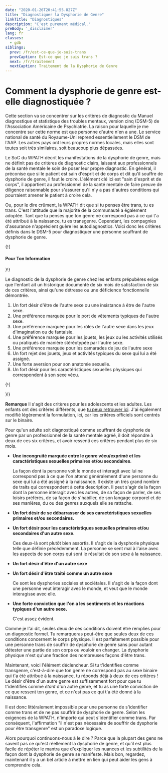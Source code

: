 ```yaml
---
date: "2020-01-26T20:41:55.827Z"
title: "Diagnostiquer la Dysphorie de Genre"
linkTitle: "Diagnostiques"
description: "C'est purement médical."
preBody: '_disclaimer'
lang: fr
classes:
  - gdb
siblings:
  prev: /fr/est-ce-que-je-suis-trans
  prevCaption: Est-ce que je suis trans ?
  next: /fr/traitement
  nextCaption: Traitement de la Dysphorie de Genre
---
```


# Comment la dysphorie de genre est-elle diagnostiquée ?

Cette section va se concentrer sur les critères de diagnostic du Manuel diagnostique et statistique des troubles mentaux, version cinq (DSM-5) de l'Association Américaine de Psychiatrie. La raison pour laquelle je me concentre sur cette norme est que personne d'autre n'en a une. Le service national de santé du Royaume-Uni reprend essentiellement le DSM de l'AAP. Les autres pays ont leurs propres normes locales, mais elles sont toutes soit très similaires, soit beaucoup plus dépassées.

Le SoC du WPATH décrit les manifestations de la dysphorie de genre, mais ne définit pas de critères de diagnostic clairs, laissant aux professionnels de la santé mentale le soin de poser leur propre diagnostic. En général, il préconise que si le patient est sain d'esprit et de corps et dit qu'il souffre de dysphorie de genre, il faut le croire. L'élément clé ici est "sain d'esprit et de corps", il appartient au professionnel de la santé mentale de faire preuve de diligence raisonnable pour s'assurer qu'il n'y a pas d'autres conditions qui pourraient amener le patient à croire cela.

Ou, pour le dire crûment, la WPATH dit que si tu penses être trans, tu es trans. C'est l'attitude que la majorité de la communauté a également adoptée. Tant que tu penses que ton genre ne correspond pas à ce qui t'a été attribué à la naissance, tu es transgenre. Cependant, les compagnies d'assurance n'apprécient guère les autodiagnostics. Voici donc les critères définis dans le DSM-5 pour diagnostiquer une personne souffrant de dysphorie de genre.

{!{ <div class="gutter d-md-block d-sm-none"><div class="card"><div class="card-body"><h4 class="card-title">Pour Ton Information</h4> }!}

Le diagnostic de la dysphorie de genre chez les enfants prépubères exige que l'enfant ait un historique documenté de six mois de satisfaction de six de ces critères, ainsi qu'une détresse ou une déficience fonctionnelle démontrée.

1. Un fort désir d'être de l'autre sexe ou une insistance à être de l'autre sexe.
2. Une préférence marquée pour le port de vêtements typiques de l'autre sexe.
3. Une préférence marquée pour les rôles de l'autre sexe dans les jeux d'imagination ou de fantaisie.
4. Une préférence marquée pour les jouets, les jeux ou les activités utilisés ou pratiqués de manière stéréotypée par l'autre sexe.
5. Une préférence marquée pour les camarades de jeu de l'autre sexe
6. Un fort rejet des jouets, jeux et activités typiques du sexe qui lui a été assigné.
7. Une forte aversion pour son anatomie sexuelle.
8. Un fort désir pour les caractéristiques sexuelles physiques qui correspondent à son sexe vécu.

{!{ </div></div></div> }!}

**Remarque** Il s'agit des critères pour les adolescents et les adultes. Les enfants ont des critères différents, que [tu peux retrouver ici](https://www.psychiatry.org/patients-families/gender-dysphoria/what-is-gender-dysphoria). J'ai également modifié légèrement la formulation, ici, car les critères officiels sont centrés sur le binaire.

Pour qu'un adulte soit diagnostiqué comme souffrant de dysphorie de genre par un professionnel de la santé mentale agréé, il doit répondre à deux de ces six critères, et avoir ressenti ces critères pendant plus de six mois.

- **Une incongruité marquée entre le genre vécu/exprimé et les caractéristiques sexuelles primaires et/ou secondaires**.

  La façon dont la personne voit le monde et interagit avec lui ne correspond pas à ce que l'on attend généralement d'une personne du sexe qui lui a été assigné à la naissance. Il existe un très grand nombre de traits qui correspondent à cette description. Il peut s'agir de la façon dont la personne interagit avec les autres, de sa façon de parler, de ses loisirs préférés, de sa façon de s'habiller, de son langage corporel et de ses manières, du ou des genres auxquels elle se rattache.

- **Un fort désir de se débarrasser de ses caractéristiques sexuelles primaires et/ou secondaires.**
- **Un fort désir pour les caractéristiques sexuelles primaires et/ou secondaires d'un autre sexe.**
  
  Ces deux-là sont plutôt bien assortis. Il s'agit de la dysphorie physique telle que définie précédemment. La personne se sent mal à l'aise avec les aspects de son corps qui sont le résultat de son sexe à la naissance.

- **Un fort désir d'être d'un autre sexe**
- **Un fort désir d'être traité comme un autre sexe**

  Ce sont les dysphories sociales et sociétales. Il s'agit de la façon dont une personne veut interagir avec le monde, et veut que le monde interagisse avec elle.

- **Une forte conviction que l'on a les sentiments et les réactions typiques d'un autre sexe.**

  C'est assez évident.

Comme je l'ai dit, seules deux de ces conditions doivent être remplies pour un diagnostic formel. Tu remarqueras peut-être que seules deux de ces conditions concernent le corps physique. Il est parfaitement possible pour une personne trans de souffrir de dysphorie de genre sans pour autant détester une partie de son corps ou vouloir en changer. La dysphorie physique n'est qu'une fraction des nombreuses façons d'être trans.

Maintenant, voici l'élément déclencheur. Si tu t'identifies comme transgenre, c'est-à-dire que ton genre ne correspond pas au sexe binaire qui t'a été attribué à la naissance, tu réponds déjà à deux de ces critères ! Le désir d'être d'un autre genre est suffisamment fort pour que tu t'identifies comme *étant* d'un autre genre, et tu as une forte conviction de ce que ressent ton genre, et ce n'est pas ce qui t'a été donné à la naissance.

Il est donc littéralement impossible pour une personne de s'identifier comme trans et de ne pas souffrir de dysphorie de genre. Selon les exigences de la WPATH, n'importe qui peut s'identifier comme trans. Par conséquent, l'affirmation "il n'est pas nécessaire de souffrir de dysphorie pour être transgenre" est un paradoxe logique.

Alors pourquoi continuons-nous à le dire ? Parce que la plupart des gens ne savent pas ce qu'est réellement la dysphorie de genre, et qu'il est plus facile de répéter le mantra que d'expliquer les nuances et les subtilités de la façon dont la dysphorie de genre se manifeste. Mais bon, regardez, maintenant il y a un bel article à mettre en lien qui peut aider les gens à comprendre cela.
